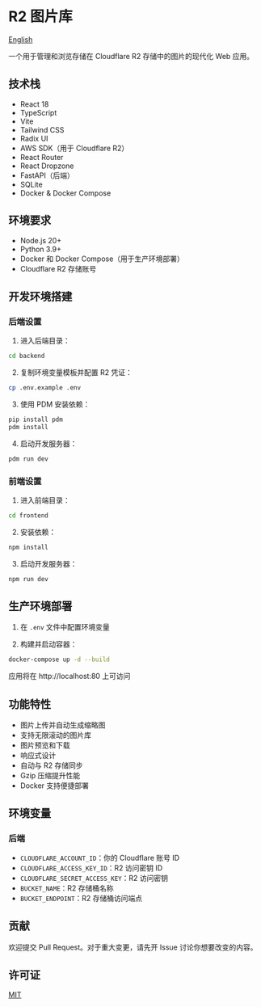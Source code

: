 # R2 图片库
[English](./README.md)

一个用于管理和浏览存储在 Cloudflare R2 存储中的图片的现代化 Web 应用。

## 技术栈

- React 18
- TypeScript
- Vite
- Tailwind CSS
- Radix UI
- AWS SDK（用于 Cloudflare R2）
- React Router
- React Dropzone
- FastAPI（后端）
- SQLite
- Docker & Docker Compose

## 环境要求

- Node.js 20+
- Python 3.9+
- Docker 和 Docker Compose（用于生产环境部署）
- Cloudflare R2 存储账号

## 开发环境搭建

### 后端设置

1. 进入后端目录：
```bash
cd backend
```

2. 复制环境变量模板并配置 R2 凭证：
```bash
cp .env.example .env
```

3. 使用 PDM 安装依赖：
```bash
pip install pdm
pdm install
```

4. 启动开发服务器：
```bash
pdm run dev
```

### 前端设置

1. 进入前端目录：
```bash
cd frontend
```

2. 安装依赖：
```bash
npm install
```

3. 启动开发服务器：
```bash
npm run dev
```

## 生产环境部署

1. 在 `.env` 文件中配置环境变量

2. 构建并启动容器：
```bash
docker-compose up -d --build
```

应用将在 http://localhost:80 上可访问

## 功能特性

- 图片上传并自动生成缩略图
- 支持无限滚动的图片库
- 图片预览和下载
- 响应式设计
- 自动与 R2 存储同步
- Gzip 压缩提升性能
- Docker 支持便捷部署

## 环境变量

### 后端

- `CLOUDFLARE_ACCOUNT_ID`：你的 Cloudflare 账号 ID
- `CLOUDFLARE_ACCESS_KEY_ID`：R2 访问密钥 ID
- `CLOUDFLARE_SECRET_ACCESS_KEY`：R2 访问密钥
- `BUCKET_NAME`：R2 存储桶名称
- `BUCKET_ENDPOINT`：R2 存储桶访问端点

## 贡献

欢迎提交 Pull Request。对于重大变更，请先开 Issue 讨论你想要改变的内容。

## 许可证

[MIT](https://choosealicense.com/licenses/mit/)